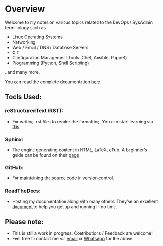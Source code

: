 <h1> Overview </h1>

Welcome to my notes on various topics related to the DevOps / SysAdmin terminology such as

- Linux Operating Systems
- Networking
- Web / Email / DNS / Database Servers
- GIT
- Configuration Management Tools (Chef, Ansible, Puppet)
- Programming (Python, Shell Scripting)

..and many more.

You can read the complete documentation [here](https://devops-notes.readthedocs.io)

<h2> Tools Used: </h2>
<h3> reStructuredText (RST): </h3>

- For writing .rst files to render the formatting. You can start learning via [this](https://thomas-cokelaer.info/tutorials/sphinx/rest_syntax.html)

<h3> Sphinx: </h3> 

- The engine generating content in HTML, LaTeX, ePub. A beginner’s guide can be found on their [page](http://www.sphinx-doc.org/en/master/index.html)

<h3> GitHub: </h3> 

- For maintaining the source code in version control.

<h3> ReadTheDocs: </h3> 

- Hosting my documentation along with many others. They’ve an excellent [document](http://docs.readthedocs.io/en/latest/getting_started.html) to help you get up and running in no time.


<h2> Please note: </h2>

- This is still a work in progress. Contributions / Feedback are welcome!
- Feel free to contact me via [email](vinay.hegde30@gmail.com) or [WhatsApp](https://api.whatsapp.com/send?phone=919967875270) for the above
